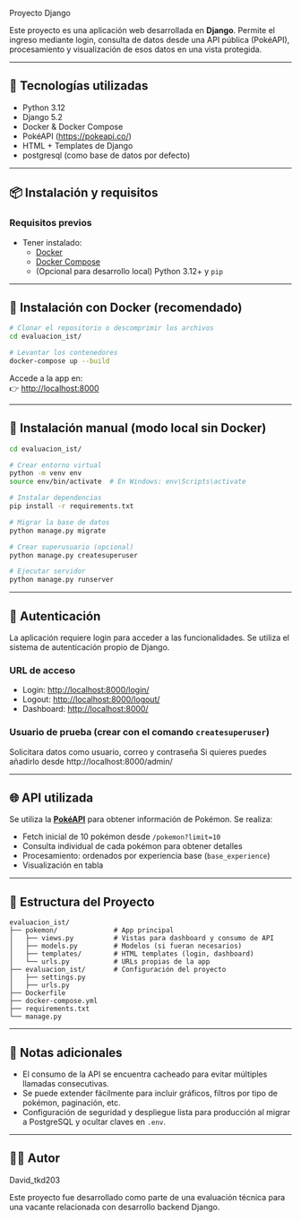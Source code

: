 
Proyecto Django

Este proyecto es una aplicación web desarrollada en **Django**. Permite el ingreso mediante login, consulta de datos desde una API pública (PokéAPI), procesamiento y visualización de esos datos en una vista protegida.

---

## 🚀 Tecnologías utilizadas

- Python 3.12
- Django 5.2
- Docker & Docker Compose
- PokéAPI (https://pokeapi.co/)
- HTML + Templates de Django
- postgresql (como base de datos por defecto)

---

## 📦 Instalación y requisitos

### Requisitos previos

- Tener instalado:
  - [Docker](https://www.docker.com/)
  - [Docker Compose](https://docs.docker.com/compose/)
  - (Opcional para desarrollo local) Python 3.12+ y `pip`

---

## 🧪 Instalación con Docker (recomendado)

```bash
# Clonar el repositorio o descomprimir los archivos
cd evaluacion_ist/

# Levantar los contenedores
docker-compose up --build
```

Accede a la app en:  
👉 [http://localhost:8000](http://localhost:8000)

---

## 🧰 Instalación manual (modo local sin Docker)

```bash
cd evaluacion_ist/

# Crear entorno virtual
python -m venv env
source env/bin/activate  # En Windows: env\Scripts\activate

# Instalar dependencias
pip install -r requirements.txt

# Migrar la base de datos
python manage.py migrate

# Crear superusuario (opcional)
python manage.py createsuperuser

# Ejecutar servidor
python manage.py runserver
```

---

## 🔐 Autenticación

La aplicación requiere login para acceder a las funcionalidades. Se utiliza el sistema de autenticación propio de Django.

### URL de acceso
- Login: [http://localhost:8000/login/](http://localhost:8000/login/)
- Logout: [http://localhost:8000/logout/](http://localhost:8000/logout/)
- Dashboard: [http://localhost:8000/](http://localhost:8000/)

### Usuario de prueba (crear con el comando `createsuperuser`)
Solicitara datos como usuario, correo y contraseña
Si quieres puedes añadirlo desde http://localhost:8000/admin/

---

## 🌐 API utilizada

Se utiliza la **[PokéAPI](https://pokeapi.co/)** para obtener información de Pokémon. Se realiza:

- Fetch inicial de 10 pokémon desde `/pokemon?limit=10`
- Consulta individual de cada pokémon para obtener detalles
- Procesamiento: ordenados por experiencia base (`base_experience`)
- Visualización en tabla

---

## 🧭 Estructura del Proyecto

```
evaluacion_ist/
├── pokemon/              # App principal
│   ├── views.py          # Vistas para dashboard y consumo de API
│   ├── models.py         # Modelos (si fueran necesarios)
│   ├── templates/        # HTML templates (login, dashboard)
│   └── urls.py           # URLs propias de la app
├── evaluacion_ist/       # Configuración del proyecto
│   ├── settings.py
│   ├── urls.py
├── Dockerfile
├── docker-compose.yml
├── requirements.txt
└── manage.py
```

---

## 📄 Notas adicionales

- El consumo de la API se encuentra cacheado para evitar múltiples llamadas consecutivas.
- Se puede extender fácilmente para incluir gráficos, filtros por tipo de pokémon, paginación, etc.
- Configuración de seguridad y despliegue lista para producción al migrar a PostgreSQL y ocultar claves en `.env`.

---


## 🧑‍💻 Autor

David_tkd203

Este proyecto fue desarrollado como parte de una evaluación técnica para una vacante relacionada con desarrollo backend Django.
